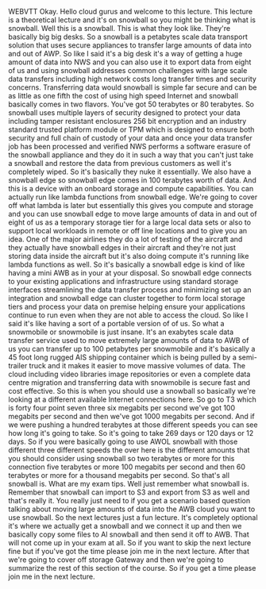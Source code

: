  
 WEBVTT 
 Okay. 
 Hello cloud gurus and welcome to this lecture. 
 This lecture is a theoretical lecture and it's on snowball so you might be thinking what is snowball. 
 Well this is a snowball. 
 This is what they look like. 
 They're basically big big desks. 
 So a snowball is a petabytes scale data transport solution that uses secure appliances to transfer large 
 amounts of data into and out of AWP. 
 So like I said it's a big desk it's a way of getting a huge amount of data into NWS and you can also 
 use it to export data from eight of us and using snowball addresses common challenges with large scale 
 data transfers including high network costs long transfer times and security concerns. 
 Transferring data would snowball is simple far secure and can be as little as one fifth the cost of 
 using high speed Internet and snowball basically comes in two flavors. 
 You've got 50 terabytes or 80 terabytes. 
 So snowball uses multiple layers of security designed to protect your data including tamper resistant 
 enclosures 256 bit encryption and an industry standard trusted platform module or TPM which is designed 
 to ensure both security and full chain of custody of your data and once your data transfer job has been 
 processed and verified NWS performs a software erasure of the snowball appliance and they do it in such 
 a way that you can't just take a snowball and restore the data from previous customers as well it's 
 completely wiped. 
 So it's basically they nuke it essentially. 
 We also have a snowball edge so snowball edge comes in 100 terabytes worth of data. 
 And this is a device with an onboard storage and compute capabilities. 
 You can actually run like lambda functions from snowball edge. 
 We're going to cover off what lambda is later but essentially this gives you compute and storage and 
 you can use snowball edge to move large amounts of data in and out of eight of us as a temporary storage 
 tier for a large local data sets or also to support local workloads in remote or off line locations 
 and to give you an idea. 
 One of the major airlines they do a lot of testing of the aircraft and they actually have snowball edges 
 in their aircraft and they're not just storing data inside the aircraft but it's also doing compute 
 it's running like lambda functions as well. 
 So it's basically a snowball edge is kind of like having a mini AWB as in your at your disposal. 
 So snowball edge connects to your existing applications and infrastructure using standard storage interfaces 
 streamlining the data transfer process and minimizing set up an integration and snowball edge can cluster 
 together to form local storage tiers and process your data on premise helping ensure your applications 
 continue to run even when they are not able to access the cloud. 
 So like I said it's like having a sort of a portable version of of us. 
 So what a snowmobile or snowmobile is just insane. 
 It's an exabytes scale data transfer service used to move extremely large amounts of data to AWB of 
 us you can transfer up to 100 petabytes per snowmobile and it's basically a 45 foot long rugged AIS 
 shipping container which is being pulled by a semi-trailer truck and it makes it easier to move massive 
 volumes of data. 
 The cloud including video libraries image repositories or even a complete data centre migration and 
 transferring data with snowmobile is secure fast and cost effective. 
 So this is when you should use a snowball so basically we're looking at a different available Internet 
 connections here. 
 So go to T3 which is forty four point seven three six megabits per second we've got 100 megabits per 
 second and then we've got 1000 megabits per second. 
 And if we were pushing a hundred terabytes at those different speeds you can see how long it's going 
 to take. 
 So it's going to take 269 days or 120 days or 12 days. 
 So if you were basically going to use AWOL snowball with those different three different speeds the 
 over here is the different amounts that you should consider using snowball so two terabytes or more 
 for this connection five terabytes or more 100 megabits per second and then 60 terabytes or more for 
 a thousand megabits per second. 
 So that's all snowball is. 
 What are my exam tips. 
 Well just remember what snowball is. 
 Remember that snowball can import to S3 and export from S3 as well and that's really it. 
 You really just need to if you get a scenario based question talking about moving large amounts of data 
 into the AWB cloud you want to use snowball. 
 So the next lectures just a fun lecture. 
 It's completely optional it's where we actually get a snowball and we connect it up and then we basically 
 copy some files to Al snowball and then send it off to AWB. 
 That will not come up in your exam at all. 
 So if you want to skip the next lecture fine but if you've got the time please join me in the next lecture. 
 After that we're going to cover off storage Gateway and then we're going to summarize the rest of this 
 section of the course. 
 So if you get a time please join me in the next lecture.